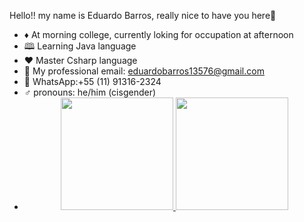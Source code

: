 Hello!! my name is Eduardo Barros, really nice to have you here🤝
- ♦️  At morning college, currently loking for occupation at afternoon
- 🕮 Learning Java language
- ❤️ Master Csharp language
- 💌 My professional email: eduardobarros13576@gmail.com
- 📱 WhatsApp:+55 (11) 91316-2324
- ♂️ pronouns: he/him (cisgender)
- <div align="center">
  <a href="https://github.com/dudubrss">
  <img height="180em" src="https://github-readme-stats.vercel.app/api?username=dudubrss&show_icons=true&theme=dracula&include_all_commits=true&count_private=true"/>
  <img height="180em" src="https://github-readme-stats.vercel.app/api/top-langs/?username=dudubrss&layout=compact&langs_count=7&theme=dracula"/>
</div>

 
